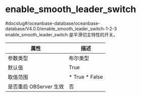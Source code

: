 enable_smooth_leader_switch 
================================================
#docslug#/oceanbase-database/oceanbase-database/V4.0.0/enable_smooth_leader_switch-1-2-3
enable_smooth_leader_switch 是平滑切主特性的开关。


|      **属性**      |                                                 **描述**                                                 |
|------------------|--------------------------------------------------------------------------------------------------------|
| 参数类型             | 布尔类型                                                                                                   |
| 默认值              | True                                                                                                   |
| 取值范围             | * True   * False    |
| 是否重启 OBServer 生效 | 否                                                                                                      |



